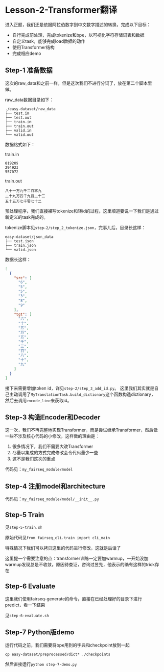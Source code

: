# Lesson-2-Transformer翻译

进入正题，我们还是依据阿拉伯数字到中文数字描述的转换，完成以下目标：

* 自行完成前处理，完成tokenize和bpe，以可视化字符存储词表和数据
* 自定义task，能够完成load数据的动作
* 使用Transformer结构
* 完成相应demo

## Step-1 准备数据

这次的raw_data和之前一样，但是这次我们不进行分词了，放在第二个脚本里做。

raw_data数据目录如下：

```
./easy-dataset/raw_data
├── test.in
├── test.out
├── train.in
├── train.out
├── valid.in
└── valid.out
```

数据格式如下：

train.in

```
819209
294923
557072
```

train.out

```
八十一万九千二百零九
二十九万四千九百二十三
五十五万七千零七十二
```

预处理程序，我们直接裸写tokenize和转id的过程，这里顺道要说一下我们是通过新定义的task完成的。

tokenize脚本见`step-2/step_2_tokenize.json`，完事儿后，目录长这样：

```
easy-dataset/json_data
├── test.json
├── train.json
└── valid.json
```

数据长这样：

```json
[
  {
    "src": [
      "6",
      "5",
      "5",
      "3",
      "8",
      "9"
    ],
    "tgt": [
      "六",
      "十",
      "五",
      "万",
      "五",
      "千",
      "三",
      "百",
      "八",
      "十",
      "九"
    ]
  }
]
```

接下来需要增加token id，详见`step-2/step_3_add_id.py`。
这里我们其实就是自己主动调用了`MyTranslationTask.build_dictionary`这个函数构造dictionary，然后去调用`encode_line`来获取id。

## Step-3 构造Encoder和Decoder

这一次，我们不再完整地实现Transformer，而是尝试继承Transformer，然后做一些不涉及核心代码的小修改，这样做的理由是：

1. 很多情况下，我们不需要大改Transformer
2. 尽量以集成的方式完成修改会令代码量少一些
3. 这不是我们这次的重点

代码见：`my_fairseq_module/model`

## Step-4 注册model和architecture

代码见：`my_fairseq_module/model/__init__.py`

## Step-5 Train

见`step-5-train.sh`

原始代码见`from fairseq_cli.train import cli_main`

特殊情况下我们可以拷贝这里的代码进行修改，这就是后话了

这里提一个需要注意的点：transformer训练一定要加warmup，一开始没加warmup发现总是不收敛，原因待查证，咨询过昱先，他表示的确有这样的trick存在

## Step-6 Evaluate

这里我们使用fairseq-generate的命令，直接在已经处理好的目录下进行predict，看一下结果

见`step-6-evaluate.sh`

## Step-7 Python版demo

运行代码之前，我们需要将bpe用到的字典和checkpoint放到一起

```
cp easy-dataset/preprocessed/dict* ./checkpoints
```

然后直接运行`python step-7-demo.py`
